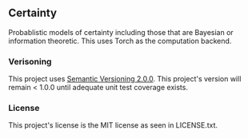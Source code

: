 ## Certainty

Probablistic models of certainty including those that are Bayesian or information theoretic.
This uses Torch as the computation backend.

### Verisoning

This project uses [Semantic Versioning 2.0.0](https://semver.org/spec/v2.0.0.html).
This project's version will remain < 1.0.0 until adequate unit test coverage exists.

### License

This project's license is the MIT license as seen in LICENSE.txt.
